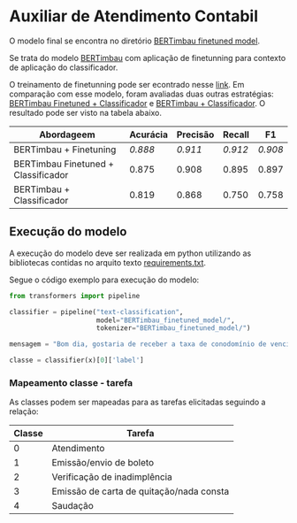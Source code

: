 # Auxiliar de Atendimento Contabil

O modelo final se encontra no diretório [BERTimbau finetuned model](https://github.com/MariCrisostomoM/auxiliar_atendimento_contabil/tree/main/BERTimbau%20finetuned%20model).

Se trata do modelo [BERTimbau](https://huggingface.co/neuralmind/bert-base-portuguese-cased) com aplicação de finetunning para contexto de aplicação do classificador.

O treinamento de finetunning pode ser econtrado nesse [link](https://colab.research.google.com/drive/1Xt_SWsSjIOOL8iv6dxG789XjUqdg_rKR?usp=sharing). Em comparação com esse modelo, foram avaliadas duas outras estratégias: [BERTimbau Finetuned + Classificador](https://colab.research.google.com/drive/14-kOaC4dNSeq1jTl7YKNJyD2F-j0f4re?usp=sharing) e [BERTimbau + Classificador](https://colab.research.google.com/drive/19YIaK2rbdg20NWe9eozsHgXJ2KUGBQHY?usp=sharing). O resultado pode ser visto na tabela abaixo.

| **Abordageem**                      | **Acurácia** | **Precisão** | **Recall** | **F1**  |
|-------------------------------------|--------------|--------------|------------|---------|
| BERTimbau + Finetuning              | _0.888_      | _0.911_      | _0.912_    | _0.908_ |
| BERTimbau Finetuned + Classificador | 0.875        | 0.908        | 0.895      | 0.897   |
| BERTimbau + Classificador           | 0.819        | 0.868        | 0.750      | 0.758   |

## Execução do modelo

A execução do modelo deve ser realizada em python utilizando as bibliotecas contidas no arquito texto [requirements.txt]().

Segue o código exemplo para execução do modelo:

```python
from transformers import pipeline

classifier = pipeline("text-classification",
                      model="BERTimbau_finetuned_model/",
                      tokenizer="BERTimbau_finetuned_model/")

mensagem = "Bom dia, gostaria de receber a taxa de conodomínio de vencimento no dia 15/02."

classe = classifier(x)[0]['label']
```

### Mapeamento classe - tarefa

As classes podem ser mapeadas para as tarefas elicitadas seguindo a relação:

| **Classe** | **Tarefa**                               |
|------------|------------------------------------------|
| 0          | Atendimento                              |
| 1          | Emissão/envio de boleto                  |
| 2          | Verificação de inadimplência             |
| 3          | Emissão de carta de quitação/nada consta |
| 4          | Saudação                                 |
